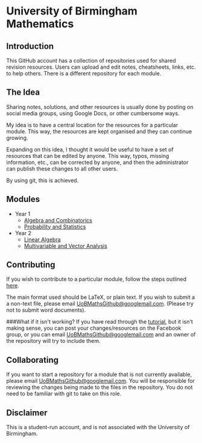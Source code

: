 University of Birmingham Mathematics
====================================

Introduction
------------
This GitHub account has a collection of repositories used for shared revision resources. Users can upload and edit notes, cheatsheets, links, etc. to help others. There is a different repository for each module. 

The Idea
--------
Sharing notes, solutions, and other resources is usually done by posting on social media groups, using Google Docs, or other cumbersome ways. 

My idea is to have a central location for the resources for a particular module. This way, the resources are kept organised and they can continue growing.

Expanding on this idea, I thought it would be useful to have a set of resources that can be edited by anyone. This way, typos, missing information, etc., can be corrected by anyone, and then the administrator can publish these changes to all other users.

By using git, this is achieved.

Modules
-------
- Year 1
	- [Algebra and Combinatorics](https://github.com/UoB-Mathematics-Students/Year-1-AC)
	- [Probability and Statistics](https://github.com/UoB-Mathematics-Students/Year-1-PS)
- Year 2
	- [Linear Algebra](https://github.com/UoB-Mathematics-Students/Year-2-LA)
	- [Multivariable and Vector Analysis](https://github.com/UoB-Mathematics-Students/2-MVA)

Contributing
------------
If you wish to contribute to a particular module, follow the steps outlined [here][tutorial-link]. 

The main format used should be LaTeX, or plain text. If you wish to submit a a non-text file, please email [UoBMathsGithub@googlemail.com][contact]. (Please try not to submit word documents).
	
###What if it isn't working?
If you have read through the [tutorial][tutorial-link], but it isn't making sense, you can post your changes/resources on the Facebook group, or you can email [UoBMathsGithub@googlemail.com][contact] and an owner of the repository will try to include them.

Collaborating
-------------
If you want to start a repository for a module that is not currently available, please email [UoBMathsGithub@googlemail.com][contact]. You will be responsible for reviewing the changes being made to the files in the repository. You do not need to be familiar with git to take on this role.

Disclaimer
----------
This is a student-run account, and is not associated with the University of Birmingham.


[tutorial-link]: contributing/Basic-contribution.md
[contact]: mailto:UoBMathsGithub@googlemail.com